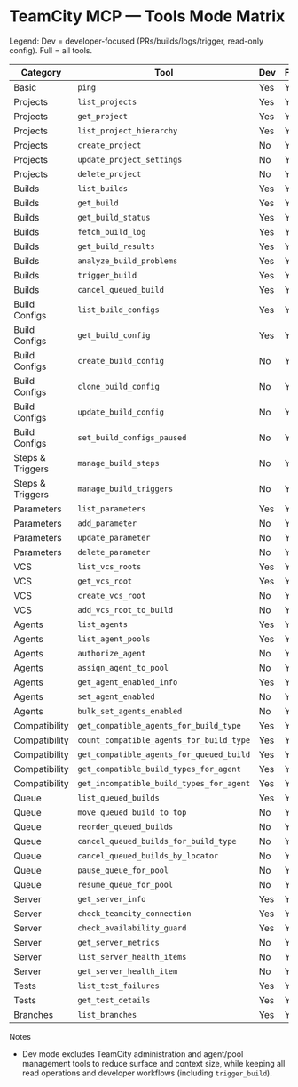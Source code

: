 # TeamCity MCP — Tools Mode Matrix

Legend: Dev = developer-focused (PRs/builds/logs/trigger, read-only config). Full = all tools.

| Category | Tool | Dev | Full |
|---|---|---|---|
| Basic | `ping` | Yes | Yes |
| Projects | `list_projects` | Yes | Yes |
| Projects | `get_project` | Yes | Yes |
| Projects | `list_project_hierarchy` | Yes | Yes |
| Projects | `create_project` | No | Yes |
| Projects | `update_project_settings` | No | Yes |
| Projects | `delete_project` | No | Yes |
| Builds | `list_builds` | Yes | Yes |
| Builds | `get_build` | Yes | Yes |
| Builds | `get_build_status` | Yes | Yes |
| Builds | `fetch_build_log` | Yes | Yes |
| Builds | `get_build_results` | Yes | Yes |
| Builds | `analyze_build_problems` | Yes | Yes |
| Builds | `trigger_build` | Yes | Yes |
| Builds | `cancel_queued_build` | Yes | Yes |
| Build Configs | `list_build_configs` | Yes | Yes |
| Build Configs | `get_build_config` | Yes | Yes |
| Build Configs | `create_build_config` | No | Yes |
| Build Configs | `clone_build_config` | No | Yes |
| Build Configs | `update_build_config` | No | Yes |
| Build Configs | `set_build_configs_paused` | No | Yes |
| Steps & Triggers | `manage_build_steps` | No | Yes |
| Steps & Triggers | `manage_build_triggers` | No | Yes |
| Parameters | `list_parameters` | Yes | Yes |
| Parameters | `add_parameter` | No | Yes |
| Parameters | `update_parameter` | No | Yes |
| Parameters | `delete_parameter` | No | Yes |
| VCS | `list_vcs_roots` | Yes | Yes |
| VCS | `get_vcs_root` | Yes | Yes |
| VCS | `create_vcs_root` | No | Yes |
| VCS | `add_vcs_root_to_build` | No | Yes |
| Agents | `list_agents` | Yes | Yes |
| Agents | `list_agent_pools` | Yes | Yes |
| Agents | `authorize_agent` | No | Yes |
| Agents | `assign_agent_to_pool` | No | Yes |
| Agents | `get_agent_enabled_info` | Yes | Yes |
| Agents | `set_agent_enabled` | No | Yes |
| Agents | `bulk_set_agents_enabled` | No | Yes |
| Compatibility | `get_compatible_agents_for_build_type` | Yes | Yes |
| Compatibility | `count_compatible_agents_for_build_type` | Yes | Yes |
| Compatibility | `get_compatible_agents_for_queued_build` | Yes | Yes |
| Compatibility | `get_compatible_build_types_for_agent` | Yes | Yes |
| Compatibility | `get_incompatible_build_types_for_agent` | Yes | Yes |
| Queue | `list_queued_builds` | Yes | Yes |
| Queue | `move_queued_build_to_top` | No | Yes |
| Queue | `reorder_queued_builds` | No | Yes |
| Queue | `cancel_queued_builds_for_build_type` | No | Yes |
| Queue | `cancel_queued_builds_by_locator` | No | Yes |
| Queue | `pause_queue_for_pool` | No | Yes |
| Queue | `resume_queue_for_pool` | No | Yes |
| Server | `get_server_info` | Yes | Yes |
| Server | `check_teamcity_connection` | Yes | Yes |
| Server | `check_availability_guard` | Yes | Yes |
| Server | `get_server_metrics` | No | Yes |
| Server | `list_server_health_items` | No | Yes |
| Server | `get_server_health_item` | No | Yes |
| Tests | `list_test_failures` | Yes | Yes |
| Tests | `get_test_details` | Yes | Yes |
| Branches | `list_branches` | Yes | Yes |

Notes
- Dev mode excludes TeamCity administration and agent/pool management tools to reduce surface and context size, while keeping all read operations and developer workflows (including `trigger_build`).
